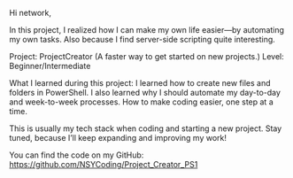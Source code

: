 Hi network,

In this project, I realized how I can make my own life easier—by automating my own tasks.
Also because I find server-side scripting quite interesting.

Project: ProjectCreator (A faster way to get started on new projects.)
Level: Beginner/Intermediate

What I learned during this project:
    I learned how to create new files and folders in PowerShell.
    I also learned why I should automate my day-to-day and week-to-week processes.
    How to make coding easier, one step at a time.

This is usually my tech stack when coding and starting a new project.
Stay tuned, because I’ll keep expanding and improving my work!

You can find the code on my GitHub:
https://github.com/NSYCoding/Project_Creator_PS1